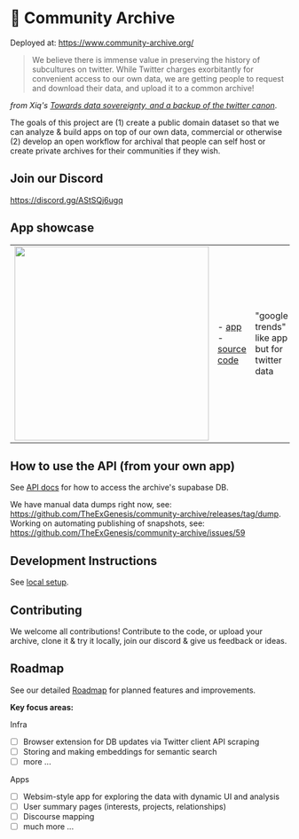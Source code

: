 # 🔖 Community Archive

Deployed at: https://www.community-archive.org/

> We believe there is immense value in preserving the history of subcultures on twitter. While Twitter charges exorbitantly for convenient access to our own data, we are getting people to request and download their data, and upload it to a common archive!

_from Xiq's [Towards data sovereignty, and a backup of the twitter canon](https://xiqo.substack.com/p/upload-to-the-community-archive)_.

The goals of this project are (1) create a public domain dataset so that we can analyze & build apps on top of our own data, commercial or otherwise (2) develop an open workflow for archival that people can self host or create private archives for their communities if they wish.

## Join our Discord

https://discord.gg/AStSQj6ugq

## App showcase

|  | | |
| ------------- | ------------- | ------------- |
| <a href="https://labs-community-archive.streamlit.app/"><img src="https://github.com/user-attachments/assets/39269a8e-e675-4040-9b71-f04c811ca304" width="350" /></a>  | - [app](https://labs-community-archive.streamlit.app/) <br/> - [source code](https://github.com/TheExGenesis/community-archive-apps/tree/main) | "google trends" like app but for twitter data


## How to use the API (from your own app)

See [API docs](docs/api-doc.md) for how to access the archive's supabase DB.

We have manual data dumps right now, see: https://github.com/TheExGenesis/community-archive/releases/tag/dump. Working on automating publishing of snapshots, see: https://github.com/TheExGenesis/community-archive/issues/59

## Development Instructions

See [local setup](docs/local-setup.md).

## Contributing

We welcome all contributions! Contribute to the code, or upload your archive, clone it & try it locally, join our discord & give us feedback or ideas.

## Roadmap

See our detailed [Roadmap](docs/roadmap.md) for planned features and improvements.

**Key focus areas:**

Infra

- [ ] Browser extension for DB updates via Twitter client API scraping
- [ ] Storing and making embeddings for semantic search
- [ ] more ...

Apps

- [ ] Websim-style app for exploring the data with dynamic UI and analysis
- [ ] User summary pages (interests, projects, relationships)
- [ ] Discourse mapping
- [ ] much more ...
